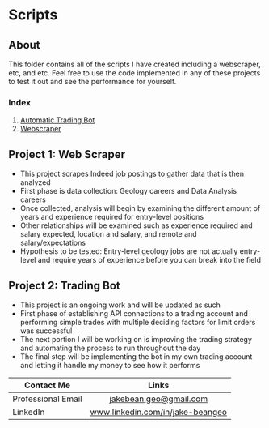 # Scripts
## About
This folder contains all of the scripts I have created including a webscraper, etc, and etc. Feel free to use the code implemented in any of these projects to test it out and see the performance for yourself.

### Index
1. [Automatic Trading Bot](https://github.com/jbean1597/PersonalPortfolio/blob/main/Scripts/TradingBot/TradingBot.ipynb)
2. [Webscraper](https://github.com/jbean1597/PersonalPortfolio/tree/main/Scripts/Webscraper)

## Project 1: Web Scraper
* This project scrapes Indeed job postings to gather data that is then analyzed
* First phase is data collection: Geology careers and Data Analysis careers
* Once collected, analysis will begin by examining the different amount of years and experience required for entry-level positions
* Other relationships will be examined such as experience required and salary expected, location and salary, and remote and salary/expectations
* Hypothesis to be tested: Entry-level geology jobs are not actually entry-level and require years of experience before you can break into the field

## Project 2: Trading Bot
* This project is an ongoing work and will be updated as such
* First phase of establishing API connections to a trading account and performing simple trades with multiple deciding factors for limit orders was successful
* The next portion I will be working on is improving the trading strategy and automating the process to run throughout the day
* The final step will be implementing the bot in my own trading account and letting it handle my money to see how it performs



|Contact Me       | Links         |
| ------------- |:-------------:|
| Professional Email      | jakebean.geo@gmail.com |
| LinkedIn      | www.linkedin.com/in/jake-beangeo      |
